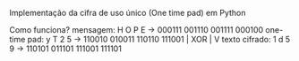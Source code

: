 Implementação da cifra de uso único (One time pad) em Python

Como funciona?
mensagem:      H O P E ->  000111 001110 001111 000100
one-time pad:  y T 2 5 ->  110010 010011 110110 111001
                           |
                       XOR |
                           V
texto cifrado: 1 d 5 9 ->  110101 011101 111001 111101